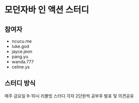 # 모던자바 인 액션 스터디

## 참여자

- ncucu.me
- luke.god
- jayce.jeon
- pang.yu
- wanda.777
- celine.ys

## 스터디 방식
매주 금요일 9-10시
리볼빙 스터디
각자 2단원씩 공부후 발표 및 의견공유
